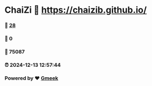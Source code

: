 # ChaiZi :link: https://chaizib.github.io/ 
### :page_facing_up: [28](https://chaizib.github.io//tag.html) 
### :speech_balloon: 0 
### :hibiscus: 75087 
### :alarm_clock: 2024-12-13 12:57:44 
### Powered by :heart: [Gmeek](https://github.com/Meekdai/Gmeek)

